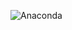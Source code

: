 
  ![Anaconda](https://img.shields.io/badge/Anaconda-%2344A833.svg?style=for-the-badge&logo=anaconda&logoColor=white)
